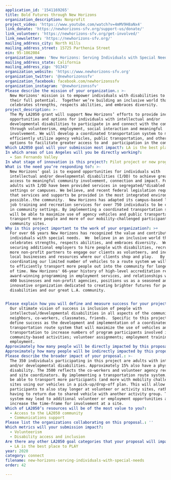 ```yaml
---
application_id: '1541169265'
title: Bold Futures through New Horizons
organization_description: Nonprofit
project_video: 'https://www.youtube.com/watch?v=4mMV9H8aNx4'
link_donate: 'https://newhorizons-sfv.org/support-us/donate/'
link_volunteer: 'https://newhorizons-sfv.org/get-involved/'
link_newsletter: 'https://newhorizons-sfv.org/'
mailing_address_city: North Hills
mailing_address_street: 15725 Parthenia Street
ein: 95-1862084
organization_name: 'New Horizons: Serving Individuals with Special Needs'
mailing_address_state: California
mailing_address_zip: '91343'
organization_website: 'https://www.newhorizons-sfv.org'
organization_twitter: '@newhorizonssfv'
organization_facebook: facebook.com/newhorizonssfv
organization_instagram: '@newhorizonssfv'
Please describe the mission of your organization.: >-
  New Horizons' mission is to empower individuals with disabilities to reach
  their full potential.  Together we’re building an inclusive world that
  celebrates strengths, respects abilities, and embraces diversity.
project_description: >-
  The My LA2050 grant will support New Horizons’ efforts to provide increased
  opportunities and options for individuals with intellectual and/or
  developmental disabilities to participate in and connect with the community,
  through volunteerism, employment, social interaction and meaningful
  involvement. We will develop a coordinated transportation system to more
  efficiently utilize agency vehicles, public transportation, and other mobility
  options to facilitate greater access to and  participation in the community. 
Which LA2050 goal will your submission most impact?: LA is the best place to CONNECT
In which areas of Los Angeles will you be directly working?:
  - San Fernando Valley
In what stage of innovation is this project?: Pilot project or new program (testing or implementing a new idea)
What is the need you’re responding to?: >-
  New Horizons’ goal is to expand opportunities for individuals with
  intellectual and/or developmental disabilities (I/DD) to achieve greater
  access to meaningful community involvement, connection and impact. For years,
  adults with I/DD have been provided services in segregated/"disabled only"
  settings or campuses. We believe, and recent federal legislation requires,
  that services and supports be provided in the most integrated environment
  possible..the community.  New Horizons has adapted its campus-based learning,
  job training and recreation services for over 750 individuals to be conducted
  in community settings. By implementing a coordinated transportation system, we
  will be able to maximize use of agency vehicles and public transportation to
  transport more people and more of our mobility-challenged participants, to
  community sites.
Why is this project important to the work of your organization?: >+
  For over 66 years New Horizons has recognized the value and contributions of
  individuals with special needs.  We  believe in an inclusive world that
  celebrates strengths, respects abilities, and embraces diversity.  We are
  securing additional employers to hire people with disabilities, recruiting
  more non-profit partners to engage our clients as volunteers, and increasing
  local businesses and resources where our clients shop and play.   By
  coordinating our limited number of vehicles to a route system we will be able
  to efficiently transport more people out into the community for longer periods
  of time. New Horizons' 66-year history of high-level accreditation reviews,
  award-winning programming in employment services, and relationships with over
  400 businesses and non-profit agencies, positions us as a seasoned and
  innovative organization dedicated to creating brighter futures for people with
  disabilities and our great L.A. community. 


Please explain how you will define and measure success for your project.: >-
  Our ultimate vision of success is inclusion of people with
  intellectual/developmental disabilities in all aspects of the community...as 
  neighbors, co-workers, classmates, friends.  Specific to this project, we will
  define success as the development and implementation of a coordinated
  transportation route system that will maximize the use of vehicles and public
  transportation to increase numbers of program participants involved in:
  community-based activities; volunteer assignments; employment training;
  employment. 
Approximately how many people will be directly impacted by this proposal?: '350'
Approximately how many people will be indirectly impacted by this proposal?: '3500'
Please describe the broader impact of your proposal.: >-
  The 350 individuals participating in this project are adults with intellectual
  and/or developmental disabilities. Approximately 15% also have a physical
  disability. The 3500 reflects the co-workers and volunteer agency recipients
  and site coordinators. By implementing a transportation route system, we will
  be able to transport more participants (and more with mobility challenges) to
  sites using our vehicles in a pick-up/drop-off plan. This will allow
  participants to also stay longer at volunteer or activity sites, rather than
  having to return due to shared vehicle with another activity group. This
  system may lead to additional volunteer or employment opportunities as it will
  increase the time-frame for involvement at a site.
Which of LA2050’s resources will be of the most value to you?:
  - Access to the LA2050 community
  - Communications support
Please list the organizations collaborating on this proposal.: ''
Which metrics will your submission impact?:
  - Volunteerism
  - Disability access and inclusion
Are there any other LA2050 goal categories that your proposal will impact?:
  - LA is the best place to PLAY
year: 2020
category: connect
filename: new-horizons-serving-individuals-with-special-needs
order: 42

---
```

